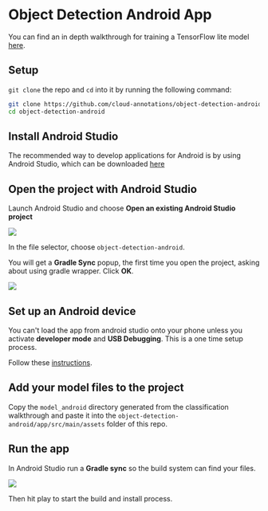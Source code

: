 # Object Detection Android App

You can find an in depth walkthrough for training a TensorFlow lite model [here](https://github.com/cloud-annotations/training/).

## Setup
`git clone` the repo and `cd` into it by running the following command:

```bash
git clone https://github.com/cloud-annotations/object-detection-android.git
cd object-detection-android
```

## Install Android Studio
The recommended way to develop applications for Android is by using Android Studio, which can be downloaded [here](https://developer.android.com/studio/index.html)

## Open the project with Android Studio
Launch Android Studio and choose **Open an existing Android Studio project**

![](https://codelabs.developers.google.com/codelabs/tensorflow-for-poets-2-tflite/img/1482ddc7911df61b.png)

In the file selector, choose `object-detection-android`.

You will get a **Gradle Sync** popup, the first time you open the project, asking about using gradle wrapper. Click **OK**.

![](https://codelabs.developers.google.com/codelabs/tensorflow-for-poets-2-tflite/img/b9f9a03dd27fd1bb.png)

## Set up an Android device
You can't load the app from android studio onto your phone unless you activate **developer mode** and **USB Debugging**. This is a one time setup process.

Follow these [instructions](https://developer.android.com/studio/debug/dev-options.html#enable).

## Add your model files to the project
Copy the `model_android` directory generated from the classification walkthrough and paste it into the `object-detection-android/app/src/main/assets` folder of this repo.

## Run the app
In Android Studio run a **Gradle sync** so the build system can find your files.

![](https://codelabs.developers.google.com/codelabs/tensorflow-for-poets-2-tflite/img/774326d4e89c2559.png)

Then hit play to start the build and install process.
